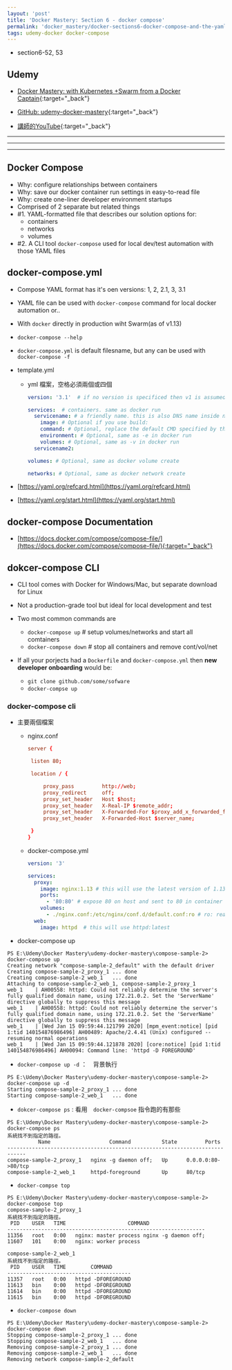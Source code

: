 ```yaml
---
layout: 'post'
title: 'Docker Mastery: Section 6 - docker compose'
permalink: 'docker_mastery/docker-sections6-docker-compose-and-the-yaml-file'
tags: udemy-docker docker-compose
---
```


- section6-52, 53

## Udemy

- [Docker Mastery: with Kubernetes +Swarm from a Docker Captain](https://www.udemy.com/course/docker-mastery/){:target="_back"}

- [GitHub: udemy-docker-mastery](https://github.com/BretFisher/udemy-docker-mastery){:target="_back"}

- [講師的YouTube](https://www.youtube.com/channel/UC0NErq0RhP51iXx64ZmyVfg){:target="_back"}

---
---
---


## Docker Compose 

- Why: configure relationships between containers
- Why: save our docker container run settings in easy-to-read file
- Why: create one-liner developer environment startups 
- Comprised of 2 separate but related things
- #1. YAML-formatted file that describes our solution options for:
   - containers
   - networks
   - volumes
- #2. A CLI tool `docker-compose` used for local dev/test automation with those YAML files

## docker-compose.yml

- Compose YAML format has it's oen versions: 1, 2, 2.1, 3, 3.1
- YAML file can be used with `docker-compose` command for local docker automation or..
- With `docker` directly in production wiht Swarm(as of v1.13)
- `docker-compose --help`
- `docker-compose.yml` is default filesname, but any can be used with `docker-compose -f`

- template.yml
   - yml 檔案，空格必須兩個或四個

      ~~~yml
      version: '3.1'  # if no version is specificed then v1 is assumed. Recommend v2 minimum
      
      services:  # containers. same as docker run
        servicename: # a friendly name. this is also DNS name inside network
          image: # Optional if you use build:
          command: # Optional, replace the default CMD specified by the image
          environment: # Optional, same as -e in docker run
          volumes: # Optional, same as -v in docker run
        servicename2:
      
      volumes: # Optional, same as docker volume create
      
      networks: # Optional, same as docker network create
      ~~~

- [https://yaml.org/refcard.html](https://yaml.org/refcard.html)

- [https://yaml.org/start.html](https://yaml.org/start.html)

## docker-compose Documentation

- [https://docs.docker.com/compose/compose-file/](https://docs.docker.com/compose/compose-file/){:target="_back"}


## dokcer-compose CLI

- CLI tool comes with Docker for Windows/Mac, but separate download for Linux
- Not a production-grade tool but ideal for local development and test 
- Two most common commands are 
   - `docker-compose up` # setup volumes/networks and start all comtainers
   - `docker-compose down` # stop all containers and remove cont/vol/net

- If all your porjects had a `Dockerfile` and `docker-compose.yml` then __new developer onboarding__ would be:
   - `git clone github.com/some/sofware`
   - `docker-compse up`


### docker-compose cli 

- 主要兩個檔案

    - nginx.conf
    
       ~~~conf
       server {
       
       	listen 80;
       
       	location / {
       
       		proxy_pass         http://web;
       		proxy_redirect     off;
       		proxy_set_header   Host $host;
       		proxy_set_header   X-Real-IP $remote_addr;
       		proxy_set_header   X-Forwarded-For $proxy_add_x_forwarded_for;
       		proxy_set_header   X-Forwarded-Host $server_name;
       
       	}
       }
       ~~~
    
    - docker-compose.yml
    
       ~~~yml
       version: '3'
       
       services:
         proxy:
           image: nginx:1.13 # this will use the latest version of 1.13.x
           ports:
             - '80:80' # expose 80 on host and sent to 80 in container
           volumes:
             - ./nginx.conf:/etc/nginx/conf.d/default.conf:ro # ro: read only
         web:
           image: httpd  # this will use httpd:latest
       ~~~

- docker-compose up

~~~
PS E:\Udemy\Docker Mastery\udemy-docker-mastery\compose-sample-2> docker-compose up
Creating network "compose-sample-2_default" with the default driver
Creating compose-sample-2_proxy_1 ... done                                                                                                             Creating compose-sample-2_web_1   ... done                                                                                                             Attaching to compose-sample-2_web_1, compose-sample-2_proxy_1
web_1    | AH00558: httpd: Could not reliably determine the server's fully qualified domain name, using 172.21.0.2. Set the 'ServerName' directive globally to suppress this message
web_1    | AH00558: httpd: Could not reliably determine the server's fully qualified domain name, using 172.21.0.2. Set the 'ServerName' directive globally to suppress this message
web_1    | [Wed Jan 15 09:59:44.121799 2020] [mpm_event:notice] [pid 1:tid 140154876986496] AH00489: Apache/2.4.41 (Unix) configured -- resuming normal operations
web_1    | [Wed Jan 15 09:59:44.121878 2020] [core:notice] [pid 1:tid 140154876986496] AH00094: Command line: 'httpd -D FOREGROUND'
~~~


- `docker-compose up -d` ：　背景執行

~~~
PS E:\Udemy\Docker Mastery\udemy-docker-mastery\compose-sample-2> docker-compose up -d
Starting compose-sample-2_proxy_1 ... done                                                                                                           Starting compose-sample-2_web_1   ... done       
~~~

- `dokcer-compose ps` : 看用　`docker-compsoe` 指令跑的有那些

~~~
PS E:\Udemy\Docker Mastery\udemy-docker-mastery\compose-sample-2> docker-compose ps
系統找不到指定的路徑。
          Name                   Command          State         Ports
----------------------------------------------------------------------------
compose-sample-2_proxy_1   nginx -g daemon off;   Up      0.0.0.0:80->80/tcp
compose-sample-2_web_1     httpd-foreground       Up      80/tcp
~~~

- `docker-compse top`

~~~
PS E:\Udemy\Docker Mastery\udemy-docker-mastery\compose-sample-2> docker-compose top
compose-sample-2_proxy_1
系統找不到指定的路徑。
 PID    USER   TIME                    COMMAND
----------------------------------------------------------------
11356   root   0:00   nginx: master process nginx -g daemon off;
11607   101    0:00   nginx: worker process

compose-sample-2_web_1
系統找不到指定的路徑。
 PID    USER   TIME        COMMAND
----------------------------------------
11357   root   0:00   httpd -DFOREGROUND
11613   bin    0:00   httpd -DFOREGROUND
11614   bin    0:00   httpd -DFOREGROUND
11615   bin    0:00   httpd -DFOREGROUND
~~~

- `docker-compose down`

~~~
PS E:\Udemy\Docker Mastery\udemy-docker-mastery\compose-sample-2> docker-compose down
Stopping compose-sample-2_proxy_1 ... done                                                                                                           Stopping compose-sample-2_web_1   ... done                                                                                                         Removing compose-sample-2_proxy_1 ... done                                                                                                       Removing compose-sample-2_web_1   ... done                                                                                                     Removing network compose-sample-2_default
~~~